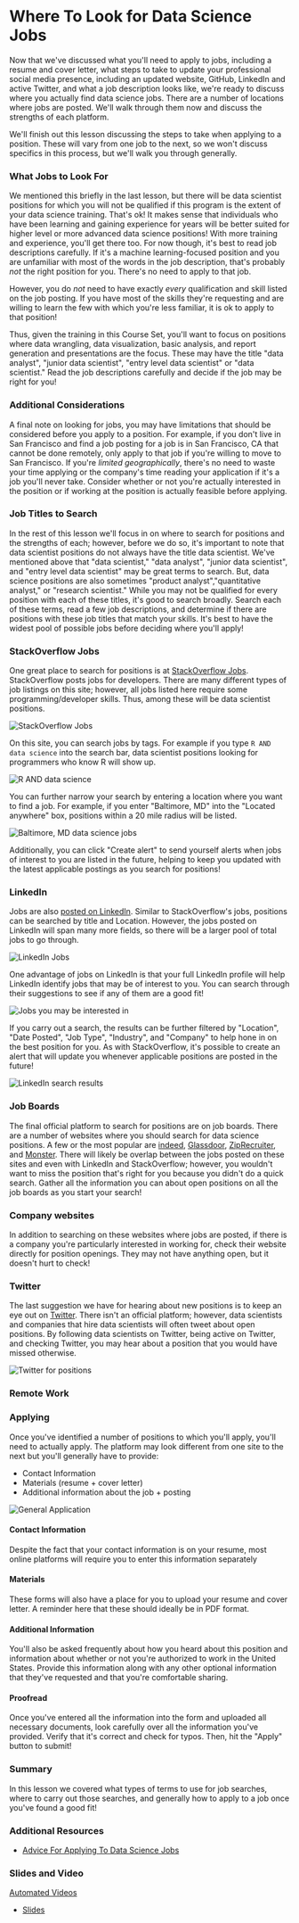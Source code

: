 # Where To Look for Data Science Jobs

Now that we've discussed what you'll need to apply to jobs, including a resume and cover letter, what steps to take to update your professional social media presence, including an updated website, GitHub, LinkedIn and active Twitter, and what a job description looks like, we're ready to discuss where you actually find data science jobs. There are a number of locations where jobs are posted. We'll walk through them now and discuss the strengths of each platform.

We'll finish out this lesson discussing the steps to take when applying to a position. These will vary from one job to the next, so we won't discuss specifics in this process, but we'll walk you through generally.

### What Jobs to Look For

We mentioned this briefly in the last lesson, but there will be data scientist positions for which you will not be qualified if this program is the extent of your data science training. That's ok! It makes sense that individuals who have been learning and gaining experience for years will be better suited for higher level or more advanced data science positions! With more training and experience, you'll get there too. For now though, it's best to read job descriptions carefully. If it's a machine learning-focused position and you are unfamiliar with most of the words in the job description, that's probably *not* the right position for you. There's no need to apply to that job.

However, you do *not* need to have exactly *every* qualification and skill listed on the job posting. If you have most of the skills they're requesting and are willing to learn the few with which you're less familiar, it is ok to apply to that position!

Thus, given the training in this Course Set, you'll want to focus on positions where data wrangling, data visualization, basic analysis, and report generation and presentations are the focus. These may have the title "data analyst", "junior data scientist", "entry level data scientist" or "data scientist." Read the job descriptions carefully and decide if the job may be right for you!

### Additional Considerations

A final note on looking for jobs, you may have limitations that should be considered before you apply to a position. For example, if you don't live in San Francisco and find a job posting for a job is in San Francisco, CA that cannot be done remotely, only apply to that job if you're willing to move to San Francisco. If you're *limited geographically*, there's no need to waste your time applying or the company's time reading your application if it's a job you'll never take. Consider whether or not you're actually interested in the position or if working at the position is actually feasible before applying.

### Job Titles to Search

In the rest of this lesson we'll focus in on where to search for positions and the strengths of each; however, before we do so, it's important to note that data scientist positions do not always have the title data scientist. We've mentioned above that "data scientist," "data analyst", "junior data scientist", and "entry level data scientist" may be great terms to search. But, data science positions are also sometimes "product analyst","quantitative analyst," or  "research scientist." While you may not be qualified for every position with each of these titles, it's good to search broadly. Search each of these terms, read a few job descriptions, and determine if there are positions with these job titles that match your skills. It's best to have the widest pool of possible jobs before deciding where you'll apply!

### StackOverflow Jobs

One great place to search for positions is at [StackOverflow Jobs](https://stackoverflow.com/jobs). StackOverflow posts jobs for developers. There are many different types of job listings on this site; however, all jobs listed here require some programming/developer skills. Thus, among these will be data scientist positions.


![StackOverflow Jobs](https://docs.google.com/presentation/d/1bOnA2S_dXQypd4CaGeFux-yQLwS9EzY9fPOqutPZJQg/export/png?id=1bOnA2S_dXQypd4CaGeFux-yQLwS9EzY9fPOqutPZJQg&pageid=g3efad8d752_0_11)

On this site, you can search jobs by tags. For example if you type `R AND data science` into the search bar, data scientist positions looking for programmers who know R will show up.


![`R AND data science`](https://docs.google.com/presentation/d/1bOnA2S_dXQypd4CaGeFux-yQLwS9EzY9fPOqutPZJQg/export/png?id=1bOnA2S_dXQypd4CaGeFux-yQLwS9EzY9fPOqutPZJQg&pageid=g3efad8d752_0_0)

You can further narrow your search by entering a location where you want to find a job. For example, if you enter "Baltimore, MD" into the "Located anywhere" box, positions within a 20 mile radius will be listed.


![Baltimore, MD data science jobs](https://docs.google.com/presentation/d/1bOnA2S_dXQypd4CaGeFux-yQLwS9EzY9fPOqutPZJQg/export/png?id=1bOnA2S_dXQypd4CaGeFux-yQLwS9EzY9fPOqutPZJQg&pageid=g3efad8d752_0_6)

Additionally, you can click "Create alert" to send yourself alerts when jobs of interest to you are listed in the future, helping to keep you updated with the latest applicable postings as you search for positions!

### LinkedIn

Jobs are also [posted on LinkedIn](https://www.linkedin.com/jobs/). Similar to StackOverflow's jobs, positions can be searched by title and Location. However, the jobs posted on LinkedIn will span many more fields, so there will be a larger pool of total jobs to go through.


![LinkedIn Jobs](https://docs.google.com/presentation/d/1bOnA2S_dXQypd4CaGeFux-yQLwS9EzY9fPOqutPZJQg/export/png?id=1bOnA2S_dXQypd4CaGeFux-yQLwS9EzY9fPOqutPZJQg&pageid=g3efad8d752_0_17)

One advantage of jobs on LinkedIn is that your full LinkedIn profile will help LinkedIn identify jobs that may be of interest to you. You can search through their suggestions to see if any of them are a good fit!


![Jobs you may be interested in](https://docs.google.com/presentation/d/1bOnA2S_dXQypd4CaGeFux-yQLwS9EzY9fPOqutPZJQg/export/png?id=1bOnA2S_dXQypd4CaGeFux-yQLwS9EzY9fPOqutPZJQg&pageid=g3efad8d752_0_23)

If you carry out a search, the results can be further filtered by "Location", "Date Posted", "Job Type", "Industry", and "Company" to help hone in on the best position for you. As with StackOverflow, it's possible to create an alert that will update you whenever applicable positions are posted in the future!


![LinkedIn search results](https://docs.google.com/presentation/d/1bOnA2S_dXQypd4CaGeFux-yQLwS9EzY9fPOqutPZJQg/export/png?id=1bOnA2S_dXQypd4CaGeFux-yQLwS9EzY9fPOqutPZJQg&pageid=g3efad8d752_0_28)

### Job Boards

The final official platform to search for positions are on job boards. There are a number of websites where you should search for data science positions. A few or the most popular are [indeed](https://www.indeed.com/), [Glassdoor](https://www.glassdoor.com/index.htm), [ZipRecruiter](https://www.ziprecruiter.com/), and [Monster](https://www.monster.com/). There will likely be overlap between the jobs posted on these sites and even with LinkedIn and StackOverflow; however, you wouldn't want to miss the position that's right for you because you didn't do a quick search. Gather all the information you can about open positions on all the job boards as you start your search!

### Company websites

In addition to searching on these websites where jobs are posted, if there is a company you're particularly interested in working for, check their website directly for position openings. They may not have anything open, but it doesn't hurt to check!

### Twitter

The last suggestion we have for hearing about new positions is to keep an eye out on [Twitter](www.twitter.com). There isn't an official platform; however, data scientists and companies that hire data scientists will often tweet about open positions. By following data scientists on Twitter, being active on Twitter, and checking Twitter, you may hear about a position that you would have missed otherwise.


![Twitter for positions](https://docs.google.com/presentation/d/1bOnA2S_dXQypd4CaGeFux-yQLwS9EzY9fPOqutPZJQg/export/png?id=1bOnA2S_dXQypd4CaGeFux-yQLwS9EzY9fPOqutPZJQg&pageid=g3efad8d752_0_45)

### Remote Work

### Applying

Once you've identified a number of positions to which you'll apply, you'll need to actually apply. The platform may look different from one site to the next but you'll generally have to provide:

* Contact Information
* Materials (resume + cover letter)
* Additional information about the job + posting


![General Application](https://docs.google.com/presentation/d/1bOnA2S_dXQypd4CaGeFux-yQLwS9EzY9fPOqutPZJQg/export/png?id=1bOnA2S_dXQypd4CaGeFux-yQLwS9EzY9fPOqutPZJQg&pageid=g3efad8d752_0_51)

#### Contact Information

Despite the fact that your contact information is on your resume, most online platforms will require you to enter this information separately

#### Materials

These forms will also have a place for you to upload your resume and cover letter. A reminder here that these should ideally be in PDF format.

#### Additional Information

You'll also be asked frequently about how you heard about this position and information about whether or not you're authorized to work in the United States. Provide this information along with any other optional information that they've requested and that you're comfortable sharing.

#### Proofread

Once you've entered all the information into the form and uploaded all necessary documents, look carefully over all the information you've provided. Verify that it's correct and check for typos. Then, hit the "Apply" button to submit!


### Summary

In this lesson we covered what types of terms to use for job searches, where to carry out those searches, and generally how to apply to a job once you've found a good fit!

### Additional Resources

* [Advice For Applying To Data Science Jobs](http://hookedondata.org/Advice-for-Applying-to-Data-Science-Jobs/)


### Slides and Video

[Automated Videos](https://www.youtube.com/watch?v=LSINF4lDkuM)

* [Slides](https://docs.google.com/presentation/d/1bOnA2S_dXQypd4CaGeFux-yQLwS9EzY9fPOqutPZJQg/edit?usp=sharing)
